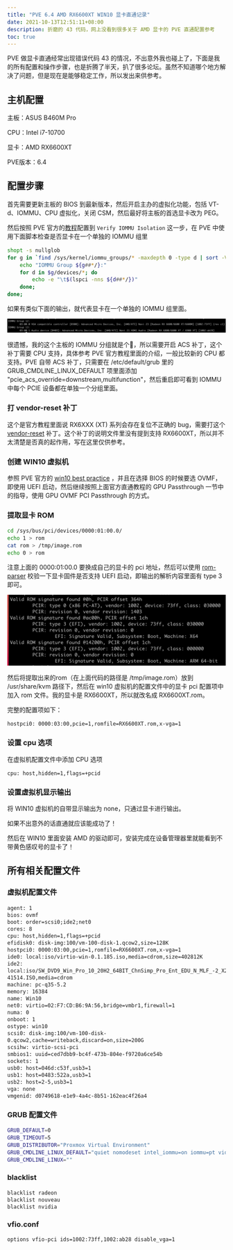 ```yaml
---
title: "PVE 6.4 AMD RX6600XT WIN10 显卡直通记录"
date: 2021-10-13T12:51:11+08:00
description: 折磨的 43 代码，网上没看到很多关于 AMD 显卡的 PVE 直通配置参考
toc: true
---
```


PVE 做显卡直通经常出现错误代码 43 的情况，不出意外我也碰上了，下面是我的所有配置和操作步骤，也是折腾了半天，扒了很多论坛。虽然不知道哪个地方解决了问题，但是现在是能够稳定工作，所以发出来供参考。

## 主机配置

主板：ASUS B460M Pro

CPU：Intel i7-10700

显卡：AMD RX6600XT

PVE版本：6.4

## 配置步骤

首先需要更新主板的 BIOS 到最新版本，然后开启主办的虚拟化功能，包括 VT-d、IOMMU、CPU 虚拟化，关闭 CSM，然后最好将主板的首选显卡改为 PEG。

然后按照 PVE 官方的[教程](https://pve.proxmox.com/wiki/Pci_passthrough)配置到 `Verify IOMMU Isolation` 这一步，在 PVE 中使用下面脚本检查是否显卡在一个单独的 IOMMU 组里

```bash
shopt -s nullglob
for g in `find /sys/kernel/iommu_groups/* -maxdepth 0 -type d | sort -V`; do
    echo "IOMMU Group ${g##*/}:"
    for d in $g/devices/*; do
        echo -e "\t$(lspci -nns ${d##*/})"
    done;
done;
```

如果有类似下面的输出，就代表显卡在一个单独的 IOMMU 组里面。

![](iommu-group.png)

很遗憾，我的这个主板的 IOMMU 分组就是个💩，所以需要开启 ACS 补丁，这个补丁需要 CPU 支持，具体参考 PVE 官方教程里面的介绍，一般比较新的 CPU 都支持。PVE 自带 ACS 补丁，只需要在 /etc/default/grub 里的 GRUB_CMDLINE_LINUX_DEFAULT 项里面添加 "pcie_acs_override=downstream,multifunction"，然后重启即可看到 IOMMU 中每个 PCIE 设备都在单独一个分组里面。

### 打 vendor-reset 补丁

这个是官方教程里面说 RX6XXX (XT) 系列会存在复位不正确的 bug，需要打这个 [vendor-reset](https://github.com/gnif/vendor-reset) 补丁。这个补丁的说明文件里没有提到支持 RX6600XT，所以并不太清楚是否真的起作用，写在这里仅供参考。

### 创建 WIN10 虚拟机

参照 PVE 官方的 [win10 best practice](https://pve.proxmox.com/wiki/Windows_10_guest_best_practices) ，并且在选择 BIOS 的时候要选 OVMF，即使用 UEFI 启动，然后继续按照上面官方直通教程的 GPU Passthrough 一节中的指导，使用 GPU OVMF PCI Passthrough 的方式。

### 提取显卡 ROM

```bash
cd /sys/bus/pci/devices/0000:01:00.0/
echo 1 > rom
cat rom > /tmp/image.rom
echo 0 > rom
```

注意上面的 0000:01:00.0 要换成自己的显卡的 pci 地址，然后可以使用 [rom-parser](https://github.com/awilliam/rom-parser) 校验一下显卡固件是否支持 UEFI 启动，即输出的解析内容里面有 type 3 即可。

![](card-rom.png)

然后将提取出来的rom（在上面代码的路径是 /tmp/image.rom）放到 /usr/share/kvm 路径下，然后在 win10 虚拟机的配置文件中的显卡 pci 配置项中加入 rom 文件。我的显卡是 RX6600XT，所以就改名成 RX6600XT.rom。

完整的配置项如下：

```
hostpci0: 0000:03:00,pcie=1,romfile=RX6600XT.rom,x-vga=1
```

### 设置 cpu 选项

在虚拟机配置文件中添加 CPU 选项

```
cpu: host,hidden=1,flags=+pcid
```

### 设置虚拟机显示输出

将 WIN10 虚拟机的自带显示输出为 none，只通过显卡进行输出。

如果不出意外的话直通就应该能成功了！

然后在 WIN10 里面安装 AMD 的驱动即可，安装完成在设备管理器里就能看到不带黄色感叹号的显卡了！

## 所有相关配置文件

### 虚拟机配置文件

```
agent: 1
bios: ovmf
boot: order=scsi0;ide2;net0
cores: 8
cpu: host,hidden=1,flags=+pcid
efidisk0: disk-img:100/vm-100-disk-1.qcow2,size=128K
hostpci0: 0000:03:00,pcie=1,romfile=RX6600XT.rom,x-vga=1
ide0: local:iso/virtio-win-0.1.185.iso,media=cdrom,size=402812K
ide2: local:iso/SW_DVD9_Win_Pro_10_20H2_64BIT_ChnSimp_Pro_Ent_EDU_N_MLF_-2_X22-41514.ISO,media=cdrom
machine: pc-q35-5.2
memory: 16384
name: Win10
net0: virtio=02:F7:CD:B6:9A:56,bridge=vmbr1,firewall=1
numa: 0
onboot: 1
ostype: win10
scsi0: disk-img:100/vm-100-disk-0.qcow2,cache=writeback,discard=on,size=200G
scsihw: virtio-scsi-pci
smbios1: uuid=ced7dbb9-bc4f-473b-804e-f9720a6ce54b
sockets: 1
usb0: host=046d:c53f,usb3=1
usb1: host=0483:522a,usb3=1
usb2: host=2-5,usb3=1
vga: none
vmgenid: d0749618-e1e9-4a4c-8b51-162eac4f26a4
```

### GRUB 配置文件

```bash
GRUB_DEFAULT=0
GRUB_TIMEOUT=5
GRUB_DISTRIBUTOR="Proxmox Virtual Environment"
GRUB_CMDLINE_LINUX_DEFAULT="quiet nomodeset intel_iommu=on iommu=pt video=efifb:off,vesafb:off pcie_acs_override=downstream,multifunction"
GRUB_CMDLINE_LINUX=""
```

### blacklist

```
blacklist radeon
blacklist nouveau
blacklist nvidia
```

### vfio.conf

```
options vfio-pci ids=1002:73ff,1002:ab28 disable_vga=1
```
